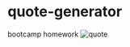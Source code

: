 # quote-generator
bootcamp homework
![quote](https://user-images.githubusercontent.com/30003114/109200699-f8156300-77b1-11eb-9e6d-23e8d3b401a9.png)

